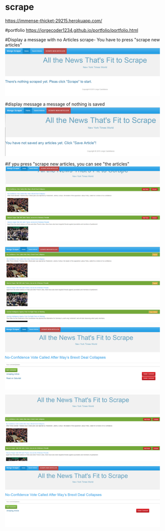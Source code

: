 # scrape

https://immense-thicket-29215.herokuapp.com/

#portfolio
https://jorgecoder1234.github.io/portfolio/portfolio.html


#Display a message with no Articles scrape- You have to press "scrape new articles"
![](models/image1.PNG)


#display message a message of nothing is saved
![](models/image2.PNG)

#if ypu press "scrape new articles, you can see "the articles"
![](models/image3.PNG)

![](models/image4.PNG)


![](models/image5.PNG)


![](models/image6.PNG)


![](models/image7.PNG)

